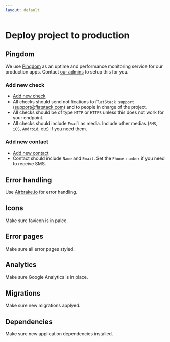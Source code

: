 ```yaml
---
layout: default
---
```


# Deploy project to production

## Pingdom

We use [Pingdom](https://pingdom.com) as an uptime and performance monitoring service for our production apps.
Contact [our admins](mailto:support@flatstack.com) to setup this for you.

### Add new check
* [Add new check](https://my.pingdom.com/checks)
* All checks should send notifications to `FlatStack support` (support@flatstack.com) and to people in charge of the project.
* All checks should be of type `HTTP` or `HTTPS` unless this does not work for your endpoint.
* All checks should include `Email` as media. Include other medias (`SMS`, `iOS`, `Android`, etc) if you need them.

### Add new contact
* [Add new contact](https://my.pingdom.com/contacts)
* Contact should include `Name` and `Email`. Set the `Phone number` if you need to receive SMS.


## Error handling

Use [Airbrake.io](https://flatstack.basecamphq.com/W5071773) for error handling.

## Icons

Make sure favicon is in palce.

## Error pages

Make sure all error pages styled.

## Analytics

Make sure Google Analytics is in place.

## Migrations

Make sure new migrations applyed.

## Dependencies

Make sure new application dependencies installed.
